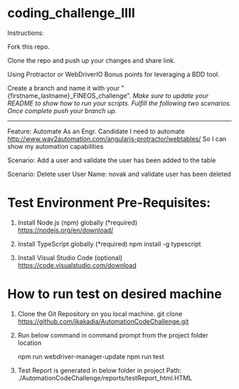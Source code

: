 # coding_challenge_IIII

Instructions:

Fork this repo.

Clone the repo and push up your changes and share link.

Using Protractor or WebDriverIO Bonus points for leveraging a BDD tool.

Create a branch and name it with your "{firstname_lastname}_FINEOS_challenge".
*Make sure to update your README to show how to run your scripts.*
*Fulfill the following two scenarios.*
*Once complete push your branch up.*

---
Feature: Automate
     As an Engr. Candidate
     I need to automate http://www.way2automation.com/angularjs-protractor/webtables/
     So I can show my automation capabilities

Scenario: Add a user and validate the user has been added to the table

Scenario: Delete user User Name: novak and validate user has been deleted

# Test Environment Pre-Requisites:

1. Install Node.js (npm) globally (*required)
     https://nodejs.org/en/download/

2. Install TypeScript globally (*required)
     npm install -g typescript

3. Install Visual Studio Code (optional)
     https://code.visualstudio.com/download

# How to run test on desired machine

1. Clone the Git Repository on you local machine.
     git clone https://github.com/jkakadia/AutomationCodeChallenge.git

2. Run below command in command prompt from the project folder location
     
     npm run webdriver-manager-update
     npm run test

3. Test Report is generated in below folder in project
     Path: ./AutomationCodeChallenge/reports/testReport_html.HTML

